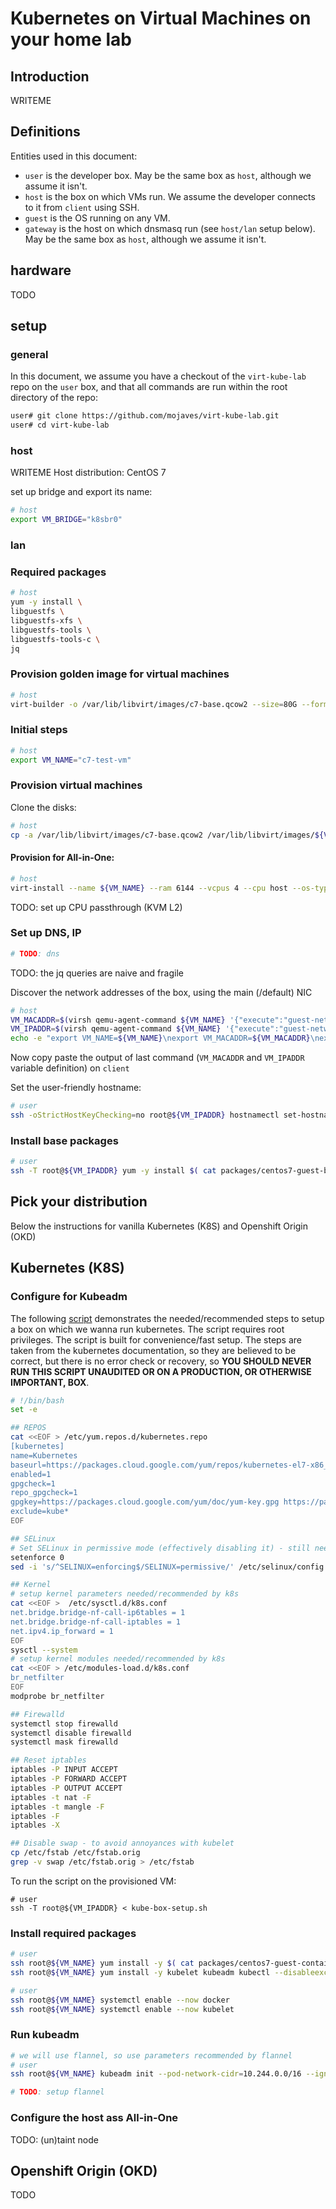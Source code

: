 # Kubernetes on Virtual Machines on your home lab

## Introduction
WRITEME

## Definitions
Entities used in this document:

* `user` is the developer box. May be the same box as `host`, although we assume it isn't.
* `host` is the box on which VMs run. We assume the developer connects to it from `client` using SSH.
* `guest` is the OS running on any VM.
* `gateway` is the host on which dnsmasq run (see `host/lan` setup below). May be the same box as `host`, although we assume it isn't.

## hardware
TODO

## setup

### general

In this document, we assume you have a checkout of the `virt-kube-lab` repo on the `user` box, and that all commands are run within the root directory of the repo:
```bash
user# git clone https://github.com/mojaves/virt-kube-lab.git
user# cd virt-kube-lab
```

### host

WRITEME
Host distribution: CentOS 7

set up bridge and export its name:

```bash
# host
export VM_BRIDGE="k8sbr0"
```

### lan

### Required packages
```bash
# host
yum -y install \
libguestfs \
libguestfs-xfs \
libguestfs-tools \
libguestfs-tools-c \
jq
```

### Provision golden image for virtual machines
```bash
# host
virt-builder -o /var/lib/libvirt/images/c7-base.qcow2 --size=80G --format qcow2 --ssh-inject root:file:kojiro-kube-lan.pub --update --selinux-relabel --root-password file:rootpw centos-7.6
```

### Initial steps

```bash
# host
export VM_NAME="c7-test-vm"
```

### Provision virtual machines

Clone the disks:
```bash
# host
cp -a /var/lib/libvirt/images/c7-base.qcow2 /var/lib/libvirt/images/${VM_NAME}.qcow2
```


#### Provision for All-in-One:
```bash
# host
virt-install --name ${VM_NAME} --ram 6144 --vcpus 4 --cpu host --os-type linux --os-variant centos7.0 --disk path=/var/lib/libvirt/images/${VM_NAME}.qcow2,device=disk,bus=virtio,format=qcow2 --network bridge=${VM_BRIDGE},model=virtio --graphics none --console pty,target_type=serial --import
```

TODO: set up CPU passthrough (KVM L2)

### Set up DNS, IP
```bash
# TODO: dns
```

TODO: the jq queries are naive and fragile

Discover the network addresses of the box, using the main (/default) NIC
```bash
# host
VM_MACADDR=$(virsh qemu-agent-command ${VM_NAME} '{"execute":"guest-network-get-interfaces"}' | jq -r '.return[1] | .["hardware-address"]')
VM_IPADDR=$(virsh qemu-agent-command ${VM_NAME} '{"execute":"guest-network-get-interfaces"}' | jq -r '.return[1] | .["ip-addresses"][0] | .["ip-address"]')
echo -e "export VM_NAME=${VM_NAME}\nexport VM_MACADDR=${VM_MACADDR}\nexport VM_IPADDR=${VM_IPADDR}"
```

Now copy paste the output of last command (`VM_MACADDR` and `VM_IPADDR` variable definition) on `client`

Set the user-friendly hostname:
```bash
# user
ssh -oStrictHostKeyChecking=no root@${VM_IPADDR} hostnamectl set-hostname ${VM_NAME}.kube.lan
```

### Install base packages
```bash
# user
ssh -T root@${VM_IPADDR} yum -y install $( cat packages/centos7-guest-base.txt )
```

## Pick your distribution

Below the instructions for vanilla Kubernetes (K8S) and Openshift Origin (OKD)

## Kubernetes (K8S)

### Configure for Kubeadm

The following [script](scripts/-kube-box-setup.sh) demonstrates the needed/recommended steps to setup a box on which we wanna run kubernetes.
The script requires root privileges.
The script is built for convenience/fast setup. The steps are taken from the kubernetes documentation, so they are believed to be correct,
but there is no error check or recovery, so **YOU SHOULD NEVER RUN THIS SCRIPT UNAUDITED OR ON A PRODUCTION, OR OTHERWISE IMPORTANT, BOX**.

```bash
# !/bin/bash
set -e

## REPOS
cat <<EOF > /etc/yum.repos.d/kubernetes.repo
[kubernetes]
name=Kubernetes
baseurl=https://packages.cloud.google.com/yum/repos/kubernetes-el7-x86_64
enabled=1
gpgcheck=1
repo_gpgcheck=1
gpgkey=https://packages.cloud.google.com/yum/doc/yum-key.gpg https://packages.cloud.google.com/yum/doc/rpm-package-key.gpg
exclude=kube*
EOF

## SELinux
# Set SELinux in permissive mode (effectively disabling it) - still needed as k8s 1.13, unfortunately.
setenforce 0
sed -i 's/^SELINUX=enforcing$/SELINUX=permissive/' /etc/selinux/config

## Kernel
# setup kernel parameters needed/recommended by k8s
cat <<EOF >  /etc/sysctl.d/k8s.conf
net.bridge.bridge-nf-call-ip6tables = 1
net.bridge.bridge-nf-call-iptables = 1
net.ipv4.ip_forward = 1
EOF
sysctl --system
# setup kernel modules needed/recommended by k8s
cat <<EOF > /etc/modules-load.d/k8s.conf
br_netfilter
EOF
modprobe br_netfilter

## Firewalld
systemctl stop firewalld
systemctl disable firewalld
systemctl mask firewalld

## Reset iptables
iptables -P INPUT ACCEPT
iptables -P FORWARD ACCEPT
iptables -P OUTPUT ACCEPT
iptables -t nat -F
iptables -t mangle -F
iptables -F
iptables -X

## Disable swap - to avoid annoyances with kubelet
cp /etc/fstab /etc/fstab.orig
grep -v swap /etc/fstab.orig > /etc/fstab
```

To run the script on the provisioned VM:
```
# user
ssh -T root@${VM_IPADDR} < kube-box-setup.sh
```

### Install required packages

```bash
# user
ssh root@${VM_NAME} yum install -y $( cat packages/centos7-guest-container-base.txt )
ssh root@${VM_NAME} yum install -y kubelet kubeadm kubectl --disableexcludes=kubernetes
```

```bash
# user
ssh root@${VM_NAME} systemctl enable --now docker
ssh root@${VM_NAME} systemctl enable --now kubelet
```

### Run kubeadm

```bash
# we will use flannel, so use parameters recommended by flannel
# user
ssh root@${VM_NAME} kubeadm init --pod-network-cidr=10.244.0.0/16 --ignore-preflight-errors=swap
```

```bash
# TODO: setup flannel
```

### Configure the host ass All-in-One

TODO: (un)taint node


## Openshift Origin (OKD)

TODO
